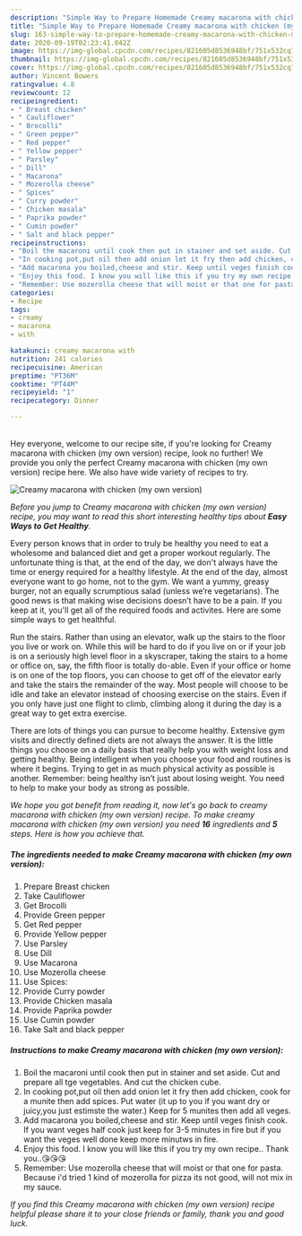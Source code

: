 ```yaml
---
description: "Simple Way to Prepare Homemade Creamy macarona with chicken (my own version)"
title: "Simple Way to Prepare Homemade Creamy macarona with chicken (my own version)"
slug: 163-simple-way-to-prepare-homemade-creamy-macarona-with-chicken-my-own-version
date: 2020-09-19T02:23:41.042Z
image: https://img-global.cpcdn.com/recipes/821605d8536948bf/751x532cq70/creamy-macarona-with-chicken-my-own-version-recipe-main-photo.jpg
thumbnail: https://img-global.cpcdn.com/recipes/821605d8536948bf/751x532cq70/creamy-macarona-with-chicken-my-own-version-recipe-main-photo.jpg
cover: https://img-global.cpcdn.com/recipes/821605d8536948bf/751x532cq70/creamy-macarona-with-chicken-my-own-version-recipe-main-photo.jpg
author: Vincent Bowers
ratingvalue: 4.8
reviewcount: 12
recipeingredient:
- " Breast chicken"
- " Cauliflower"
- " Brocolli"
- " Green pepper"
- " Red pepper"
- " Yellow pepper"
- " Parsley"
- " Dill"
- " Macarona"
- " Mozerolla cheese"
- " Spices"
- " Curry powder"
- " Chicken masala"
- " Paprika powder"
- " Cumin powder"
- " Salt and black pepper"
recipeinstructions:
- "Boil the macaroni until cook then put in stainer and set aside. Cut and prepare all tge vegetables. And cut the chicken cube."
- "In cooking pot,put oil then add onion let it fry then add chicken, cook for a munite then add spices. Put water (it up to you if you want dry or juicy,you just estimste the water.) Keep for 5 munites then add all veges."
- "Add macarona you boiled,cheese and stir. Keep until veges finish cook. If you want veges half cook just keep for 3-5 minutes in fire but if you want the veges well done keep more minutws in fire."
- "Enjoy this food. I know you will like this if you try my own recipe.. Thank you..😘😘😘"
- "Remember: Use mozerolla cheese that will moist or that one for pasta. Because i&#39;d tried 1 kind of mozerolla for pizza its not good, will not mix in my sauce."
categories:
- Recipe
tags:
- creamy
- macarona
- with

katakunci: creamy macarona with 
nutrition: 241 calories
recipecuisine: American
preptime: "PT36M"
cooktime: "PT44M"
recipeyield: "1"
recipecategory: Dinner

---
```

<br>
Hey everyone, welcome to our recipe site, if you're looking for Creamy macarona with chicken (my own version) recipe, look no further! We provide you only the perfect Creamy macarona with chicken (my own version) recipe here. We also have wide variety of recipes to try.
<br>


![Creamy macarona with chicken (my own version)](https://img-global.cpcdn.com/recipes/821605d8536948bf/751x532cq70/creamy-macarona-with-chicken-my-own-version-recipe-main-photo.jpg)

<i>Before you jump to Creamy macarona with chicken (my own version) recipe, you may want to read this short interesting healthy tips about <strong>Easy Ways to Get Healthy</strong>.</i>

Every person knows that in order to truly be healthy you need to eat a wholesome and balanced diet and get a proper workout regularly. The unfortunate thing is that, at the end of the day, we don't always have the time or energy required for a healthy lifestyle. At the end of the day, almost everyone want to go home, not to the gym. We want a yummy, greasy burger, not an equally scrumptious salad (unless we’re vegetarians). The good news is that making wise decisions doesn’t have to be a pain. If you keep at it, you'll get all of the required foods and activites. Here are some simple ways to get healthful.

Run the stairs. Rather than using an elevator, walk up the stairs to the floor you live or work on. While this will be hard to do if you live on or if your job is on a seriously high level floor in a skyscraper, taking the stairs to a home or office on, say, the fifth floor is totally do-able. Even if your office or home is on one of the top floors, you can choose to get off of the elevator early and take the stairs the remainder of the way. Most people will choose to be idle and take an elevator instead of choosing exercise on the stairs. Even if you only have just one flight to climb, climbing along it during the day is a great way to get extra exercise. 

There are lots of things you can pursue to become healthy. Extensive gym visits and directly defined diets are not always the answer. It is the little things you choose on a daily basis that really help you with weight loss and getting healthy. Being intelligent when you choose your food and routines is where it begins. Trying to get in as much physical activity as possible is another. Remember: being healthy isn’t just about losing weight. You need to help to make your body as strong as possible. 


<i>We hope you got benefit from reading it, now let's go back to creamy macarona with chicken (my own version) recipe. To make creamy macarona with chicken (my own version) you need <strong>16</strong> ingredients and <strong>5</strong> steps. Here is how you achieve that.
</i>

##### The ingredients needed to make Creamy macarona with chicken (my own version):

1. Prepare  Breast chicken
1. Take  Cauliflower
1. Get  Brocolli
1. Provide  Green pepper
1. Get  Red pepper
1. Provide  Yellow pepper
1. Use  Parsley
1. Use  Dill
1. Use  Macarona
1. Use  Mozerolla cheese
1. Use  Spices:
1. Provide  Curry powder
1. Provide  Chicken masala
1. Provide  Paprika powder
1. Use  Cumin powder
1. Take  Salt and black pepper


##### Instructions to make Creamy macarona with chicken (my own version):

1. Boil the macaroni until cook then put in stainer and set aside. Cut and prepare all tge vegetables. And cut the chicken cube.
1. In cooking pot,put oil then add onion let it fry then add chicken, cook for a munite then add spices. Put water (it up to you if you want dry or juicy,you just estimste the water.) Keep for 5 munites then add all veges.
1. Add macarona you boiled,cheese and stir. Keep until veges finish cook. If you want veges half cook just keep for 3-5 minutes in fire but if you want the veges well done keep more minutws in fire.
1. Enjoy this food. I know you will like this if you try my own recipe.. Thank you..😘😘😘
1. Remember: Use mozerolla cheese that will moist or that one for pasta. Because i&#39;d tried 1 kind of mozerolla for pizza its not good, will not mix in my sauce.


<i>If you find this Creamy macarona with chicken (my own version) recipe helpful please share it to your close friends or family, thank you and good luck.</i>
